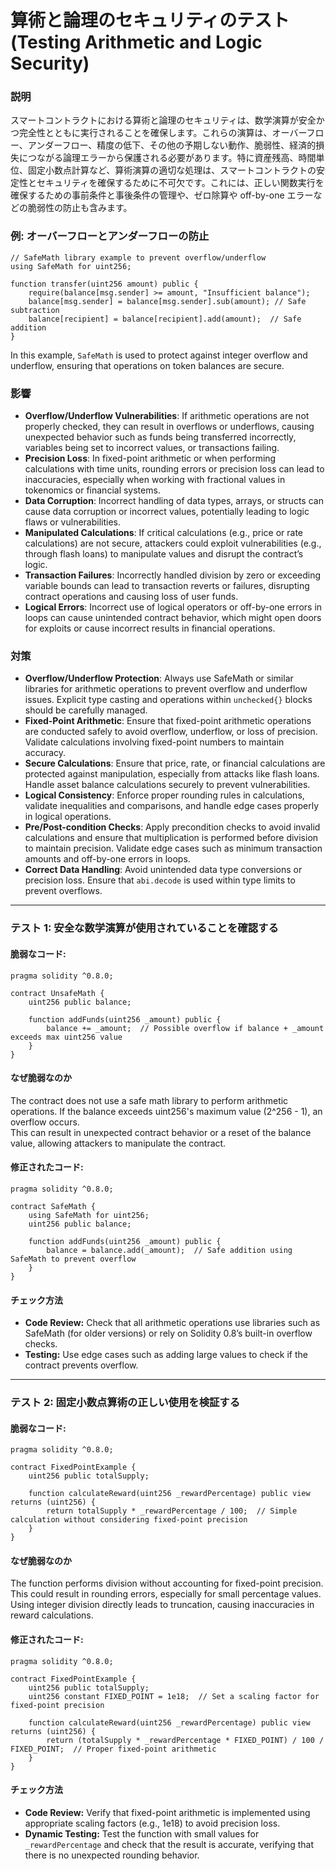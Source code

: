 # 算術と論理のセキュリティのテスト (Testing Arithmetic and Logic Security)

### **説明**

スマートコントラクトにおける算術と論理のセキュリティは、数学演算が安全かつ完全性とともに実行されることを確保します。これらの演算は、オーバーフロー、アンダーフロー、精度の低下、その他の予期しない動作、脆弱性、経済的損失につながる論理エラーから保護される必要があります。特に資産残高、時間単位、固定小数点計算など、算術演算の適切な処理は、スマートコントラクトの安定性とセキュリティを確保するために不可欠です。これには、正しい関数実行を確保するための事前条件と事後条件の管理や、ゼロ除算や off-by-one エラーなどの脆弱性の防止も含みます。

### **例: オーバーフローとアンダーフローの防止**

```solidity
// SafeMath library example to prevent overflow/underflow
using SafeMath for uint256;

function transfer(uint256 amount) public {
    require(balance[msg.sender] >= amount, "Insufficient balance");
    balance[msg.sender] = balance[msg.sender].sub(amount); // Safe subtraction
    balance[recipient] = balance[recipient].add(amount);  // Safe addition
}
```

In this example, `SafeMath` is used to protect against integer overflow and underflow, ensuring that operations on token balances are secure.


### **影響**

- **Overflow/Underflow Vulnerabilities**: If arithmetic operations are not properly checked, they can result in overflows or underflows, causing unexpected behavior such as funds being transferred incorrectly, variables being set to incorrect values, or transactions failing.
- **Precision Loss**: In fixed-point arithmetic or when performing calculations with time units, rounding errors or precision loss can lead to inaccuracies, especially when working with fractional values in tokenomics or financial systems.
- **Data Corruption**: Incorrect handling of data types, arrays, or structs can cause data corruption or incorrect values, potentially leading to logic flaws or vulnerabilities.
- **Manipulated Calculations**: If critical calculations (e.g., price or rate calculations) are not secure, attackers could exploit vulnerabilities (e.g., through flash loans) to manipulate values and disrupt the contract’s logic.
- **Transaction Failures**: Incorrectly handled division by zero or exceeding variable bounds can lead to transaction reverts or failures, disrupting contract operations and causing loss of user funds.
- **Logical Errors**: Incorrect use of logical operators or off-by-one errors in loops can cause unintended contract behavior, which might open doors for exploits or cause incorrect results in financial operations.

### **対策**

- **Overflow/Underflow Protection**: Always use SafeMath or similar libraries for arithmetic operations to prevent overflow and underflow issues. Explicit type casting and operations within `unchecked{}` blocks should be carefully managed.
- **Fixed-Point Arithmetic**: Ensure that fixed-point arithmetic operations are conducted safely to avoid overflow, underflow, or loss of precision. Validate calculations involving fixed-point numbers to maintain accuracy.
- **Secure Calculations**: Ensure that price, rate, or financial calculations are protected against manipulation, especially from attacks like flash loans. Handle asset balance calculations securely to prevent vulnerabilities.
- **Logical Consistency**: Enforce proper rounding rules in calculations, validate inequalities and comparisons, and handle edge cases properly in logical operations.
- **Pre/Post-condition Checks**: Apply precondition checks to avoid invalid calculations and ensure that multiplication is performed before division to maintain precision. Validate edge cases such as minimum transaction amounts and off-by-one errors in loops.
- **Correct Data Handling**: Avoid unintended data type conversions or precision loss. Ensure that `abi.decode` is used within type limits to prevent overflows.

---


### **テスト 1: 安全な数学演算が使用されていることを確認する**

#### 脆弱なコード:

```solidity
pragma solidity ^0.8.0;

contract UnsafeMath {
    uint256 public balance;

    function addFunds(uint256 _amount) public {
        balance += _amount;  // Possible overflow if balance + _amount exceeds max uint256 value
    }
}
```
#### **なぜ脆弱なのか**
The contract does not use a safe math library to perform arithmetic operations. If the balance exceeds uint256's maximum value (2^256 - 1), an overflow occurs.  
This can result in unexpected contract behavior or a reset of the balance value, allowing attackers to manipulate the contract.

#### 修正されたコード:

```solidity
pragma solidity ^0.8.0;

contract SafeMath {
    using SafeMath for uint256;
    uint256 public balance;

    function addFunds(uint256 _amount) public {
        balance = balance.add(_amount);  // Safe addition using SafeMath to prevent overflow
    }
}
```

#### **チェック方法**
- **Code Review:** Check that all arithmetic operations use libraries such as SafeMath (for older versions) or rely on Solidity 0.8’s built-in overflow checks.  
- **Testing:** Use edge cases such as adding large values to check if the contract prevents overflow.

---

### **テスト 2: 固定小数点算術の正しい使用を検証する**


#### 脆弱なコード:

```solidity
pragma solidity ^0.8.0;

contract FixedPointExample {
    uint256 public totalSupply;

    function calculateReward(uint256 _rewardPercentage) public view returns (uint256) {
        return totalSupply * _rewardPercentage / 100;  // Simple calculation without considering fixed-point precision
    }
}
```


#### **なぜ脆弱なのか**
The function performs division without accounting for fixed-point precision. This could result in rounding errors, especially for small percentage values.  
Using integer division directly leads to truncation, causing inaccuracies in reward calculations.

#### 修正されたコード:

```solidity
pragma solidity ^0.8.0;

contract FixedPointExample {
    uint256 public totalSupply;
    uint256 constant FIXED_POINT = 1e18;  // Set a scaling factor for fixed-point precision

    function calculateReward(uint256 _rewardPercentage) public view returns (uint256) {
        return (totalSupply * _rewardPercentage * FIXED_POINT) / 100 / FIXED_POINT;  // Proper fixed-point arithmetic
    }
}

```

#### **チェック方法**
- **Code Review:** Verify that fixed-point arithmetic is implemented using appropriate scaling factors (e.g., 1e18) to avoid precision loss.  
- **Dynamic Testing:** Test the function with small values for `_rewardPercentage` and check that the result is accurate, verifying that there is no unexpected rounding behavior.
